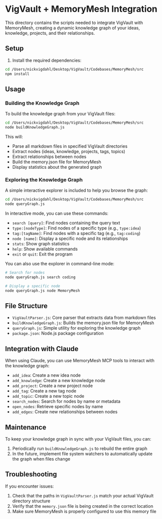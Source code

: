 # VigVault + MemoryMesh Integration

This directory contains the scripts needed to integrate VigVault with MemoryMesh, creating a dynamic knowledge graph of your ideas, knowledge, projects, and their relationships.

## Setup

1. Install the required dependencies:

```bash
cd /Users/nickvigdahl/Desktop/VigVault/Codebases/MemoryMesh/src
npm install
```

## Usage

### Building the Knowledge Graph

To build the knowledge graph from your VigVault files:

```bash
cd /Users/nickvigdahl/Desktop/VigVault/Codebases/MemoryMesh/src
node buildKnowledgeGraph.js
```

This will:
- Parse all markdown files in specified VigVault directories
- Extract nodes (ideas, knowledge, projects, tags, topics)
- Extract relationships between nodes
- Build the memory.json file for MemoryMesh
- Display statistics about the generated graph

### Exploring the Knowledge Graph

A simple interactive explorer is included to help you browse the graph:

```bash
cd /Users/nickvigdahl/Desktop/VigVault/Codebases/MemoryMesh/src
node queryGraph.js
```

In interactive mode, you can use these commands:
- `search [query]`: Find nodes containing the query text
- `type:[nodeType]`: Find nodes of a specific type (e.g., `type:idea`)
- `tag:[tagName]`: Find nodes with a specific tag (e.g., `tag:coding`)
- `node [name]`: Display a specific node and its relationships
- `stats`: Show graph statistics
- `help`: Show available commands
- `exit` or `quit`: Exit the program

You can also use the explorer in command-line mode:

```bash
# Search for nodes
node queryGraph.js search coding

# Display a specific node
node queryGraph.js node MemoryMesh
```

## File Structure

- `VigVaultParser.js`: Core parser that extracts data from markdown files
- `buildKnowledgeGraph.js`: Builds the memory.json file for MemoryMesh
- `queryGraph.js`: Simple utility for exploring the knowledge graph
- `package.json`: Node.js package configuration

## Integration with Claude

When using Claude, you can use MemoryMesh MCP tools to interact with the knowledge graph:

- `add_idea`: Create a new idea node
- `add_knowledge`: Create a new knowledge node
- `add_project`: Create a new project node
- `add_tag`: Create a new tag node
- `add_topic`: Create a new topic node
- `search_nodes`: Search for nodes by name or metadata
- `open_nodes`: Retrieve specific nodes by name
- `add_edges`: Create new relationships between nodes

## Maintenance

To keep your knowledge graph in sync with your VigVault files, you can:

1. Periodically run `buildKnowledgeGraph.js` to rebuild the entire graph
2. In the future, implement file system watchers to automatically update the graph when files change

## Troubleshooting

If you encounter issues:

1. Check that the paths in `VigVaultParser.js` match your actual VigVault directory structure
2. Verify that the `memory.json` file is being created in the correct location
3. Make sure MemoryMesh is properly configured to use this memory file
